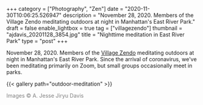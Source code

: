 +++
category = ["Photography", "Zen"]
date = "2020-11-30T10:06:25.526947"
description = "November 28, 2020. Members of the Village Zendo meditating outdoors at night in Manhattan's East River Park."
draft = false
enable_lightbox = true
tag = ["villagezendo"]
thumbnail = "ajdavis_20201128_3854.jpg"
title = "Nighttime meditation in East River Park"
type = "post"
+++

November 28, 2020. Members of the [Village Zendo](https://villagezendo.org) meditating outdoors at night in Manhattan's East River Park. Since the arrival of coronavirus, we've been meditating primarily on Zoom, but small groups occasionally meet in parks.

{{< gallery path="outdoor-meditation" >}}

<span style="color: gray">Images &copy; A. Jesse Jiryu Davis</span>
